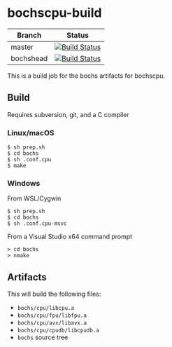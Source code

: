 # bochscpu-build

|Branch|Status|
|------|------|
|master|[![Build Status](https://dev.azure.com/yrp604/bochscpu-build/_apis/build/status/yrp604.bochscpu-build?branchName=master)](https://dev.azure.com/yrp604/bochscpu-build/_build/latest?definitionId=2&branchName=master)|
|bochshead|[![Build Status](https://dev.azure.com/yrp604/bochscpu-build/_apis/build/status/yrp604.bochscpu-build?branchName=bochshead)](https://dev.azure.com/yrp604/bochscpu-build/_build/latest?definitionId=2&branchName=bochshead)|


This is a build job for the bochs artifacts for bochscpu.

## Build

Requires subversion, git, and a C compiler

### Linux/macOS

```
$ sh prep.sh
$ cd bochs
$ sh .conf.cpu
$ make
```

### Windows

From WSL/Cygwin

```
$ sh prep.sh
$ cd bochs
$ sh .conf.cpu-msvc
```

From a Visual Studio x64 command prompt
```
> cd bochs
> nmake
```

## Artifacts

This will build the following files:
- `bochs/cpu/libcpu.a`
- `bochs/cpu/fpu/libfpu.a`
- `bochs/cpu/avx/libavx.a`
- `bochs/cpu/cpudb/libcpudb.a`
- `bochs` source tree

